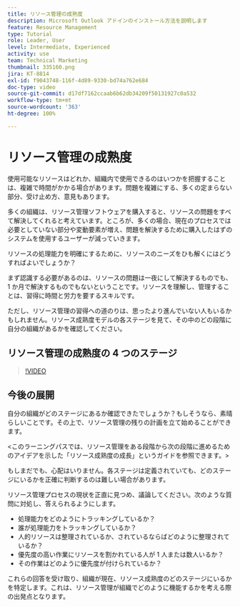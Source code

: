 ```yaml
---
title: リソース管理の成熟度
description: Microsoft Outlook アドインのインストール方法を説明します
feature: Resource Management
type: Tutorial
role: Leader, User
level: Intermediate, Experienced
activity: use
team: Technical Marketing
thumbnail: 335160.png
jira: KT-8814
exl-id: f9043748-116f-4d89-9330-bd74a762e684
doc-type: video
source-git-commit: d17df7162ccaab6b62db34209f50131927c0a532
workflow-type: tm+mt
source-wordcount: '363'
ht-degree: 100%

---
```


# リソース管理の成熟度

使用可能なリソースはどれか、組織内で使用できるのはいつかを把握することは、複雑で時間がかかる場合があります。問題を複雑にする、多くの定まらない部分、受け止め方、意見もあります。

多くの組織は、リソース管理ソフトウェアを購入すると、リソースの問題をすべて解決してくれると考えています。ところが、多くの場合、現在のプロセスでは必要としていない部分や変動要素が増え、問題を解決するために購入したはずのシステムを使用するユーザーが減っていきます。

リソースの処理能力を明確にするために、リソースのニーズをひも解くにはどうすればよいでしょうか？

まず認識する必要があるのは、リソースの問題は一夜にして解決するものでも、1 か月で解決するものでもないということです。リソースを理解し、管理することは、習得に時間と労力を要するスキルです。

ただし、リソース管理の習得への道のりは、思ったより進んでいない人もいるかもしれません。リソース成熟度モデルの各ステージを見て、その中のどの段階に自分の組織があるかを確認してください。

## リソース管理の成熟度の 4 つのステージ

>[!VIDEO](https://video.tv.adobe.com/v/335160/?quality=12&learn=on&enablevpops)


## 今後の展開

自分の組織がどのステージにあるか確認できたでしょうか？もしそうなら、素晴らしいことです。その上で、リソース管理の残りの計画を立て始めることができます。

&lt;このラーニングパスでは、リソース管理をある段階から次の段階に進めるためのアイデアを示した「リソース成熟度の成長」というガイドを参照できます。&gt;

もしまだでも、心配はいりません。各ステージは定義されていても、どのステージにいるかを正確に判断するのは難しい場合があります。

リソース管理プロセスの現状を正直に見つめ、議論してください。次のような質問に対処し、答えられるようにします。

* 処理能力をどのようにトラッキングしているか？
* 誰が処理能力をトラッキングしているか？
* 人的リソースは整理されているか、されているならばどのように整理されているか？
* 優先度の高い作業にリソースを割かれている人が 1 人または数人いるか？
* その作業はどのように優先度が付けられているか？

これらの回答を受け取り、組織が現在、リソース成熟度のどのステージにいるかを特定します。これは、リソース管理が組織でどのように機能するかを考える際の出発点となります。
